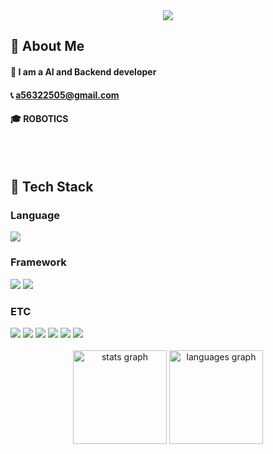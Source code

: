 <div align= "center">
    <img src="https://capsule-render.vercel.app/api?type=soft&color=gradient&height=120&text=Good%20To%20See%20You!&animation=&fontColor=ffffff&fontSize=40" />
    </div>
  
<div>
  <!--Body-->
  
  ## 👀 About Me
  #### :raising_hand: I am a AI and Backend developer
  #### 📞 a56322505@gmail.com
  #### :mortar_board: ROBOTICS
  <br/>
  <br/>
  
  ## 🧱 Tech Stack
  ### Language
  <!--Python-->
<img src="https://img.shields.io/badge/python-%233776AB.svg?&style=for-the-badge&logo=python&logoColor=white" />

  <br/>
  
  ### Framework
  <!--PyTorch-->
 <img src="https://img.shields.io/badge/pytorch-%23EE4C2C.svg?&style=for-the-badge&logo=pytorch&logoColor=white" />
  <!--ROS-->
  <img src="https://img.shields.io/badge/ros-%2322314E.svg?&style=for-the-badge&logo=ros&logoColor=white" />
  
  ### ETC
  <!--linux-->
  <img src="https://img.shields.io/badge/linux-%23FCC624.svg?&style=for-the-badge&logo=linux&logoColor=black" />
  <!--MySQL-->
  <img src="https://img.shields.io/badge/mysql-%234479A1.svg?&style=for-the-badge&logo=mysql&logoColor=white" />
  <!--Azure-->
  <img src="https://img.shields.io/badge/microsoft%20azure-%230089D6.svg?&style=for-the-badge&logo=microsoft%20azure&logoColor=white" />
  <!--MATLAB-->
  <img src="https://img.shields.io/badge/MATLAB-%237D8084.svg?&style=for-the-badge&logo=MATLAB&logoColor=white" />
  <!--tensorflow-->
  <img src="https://img.shields.io/badge/tensorflow-%23FF6F00.svg?&style=for-the-badge&logo=tensorflow&logoColor=white" />
  <!--git-->
  <img src="https://img.shields.io/badge/git-%23F05032.svg?&style=for-the-badge&logo=git&logoColor=white" />
  
  <br/>
  <br/>
  
<div align="center">
  <img src="https://github-readme-stats.vercel.app/api?username=Ryu-GY&hide_title=false&hide_rank=false&show_icons=true&include_all_commits=true&count_private=true&disable_animations=false&theme=dracula&locale=en&hide_border=false&order=1" height="150" alt="stats graph"  />
  <img src="https://github-readme-stats.vercel.app/api/top-langs?username=Ryu-GY&locale=en&hide_title=false&layout=compact&card_width=320&langs_count=5&theme=dracula&hide_border=false&order=2" height="150" alt="languages graph"  />
</div>

###


  
  
</div>

